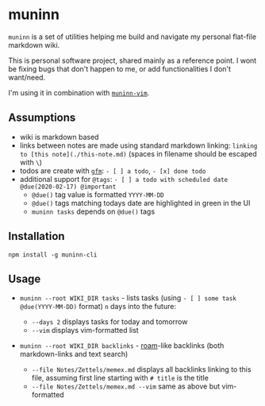 # muninn

`muninn` is a set of utilities helping me build and navigate my personal flat-file markdown wiki.

This is personal software project, shared mainly as a reference point. I wont be fixing bugs that don't happen to me, or add functionalities I don't want/need.

I'm using it in combination with [`muninn-vim`](https://github.com/szymonkaliski/muninn-vim).

## Assumptions

- wiki is markdown based
- links between notes are made using standard markdown linking: `linking to [this note](./this-note.md)` (spaces in filename should be escaped with `\`)
- todos are create with [`gfm`](https://github.github.com/gfm/): `- [ ] a todo`, `- [x] done todo`
- additional support for `@tags`: `- [ ] a todo with scheduled date @due(2020-02-17) @important`
  - `@due()` tag value is formatted `YYYY-MM-DD`
  - `@due()` tags matching todays date are highlighted in green in the UI
  - `muninn tasks` depends on `@due()` tags

## Installation

`npm install -g muninn-cli`

## Usage

- `muninn --root WIKI_DIR tasks` - lists tasks (using `- [ ] some task @due(YYYY-MM-DD)` format) `n` days into the future:
  - `--days 2` displays tasks for today and tomorrow
  - `--vim` displays vim-formatted list

- `muninn --root WIKI_DIR backlinks` - [roam](https://roamresearch.com/)-like backlinks (both markdown-links and text search)
  - `--file Notes/Zettels/memex.md` displays all backlinks linking to this file, assuming first line starting with `# title` is the title
  - `--file Notes/Zettels/memex.md --vim` same as above but vim-formatted

